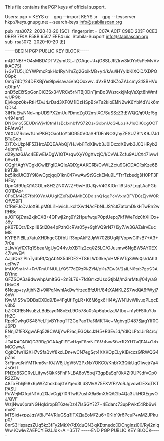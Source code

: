 This file contains the PGP keys of official support.

Users: pgp < KEYS
or&nbsp;&nbsp;&nbsp;&nbsp;gpg --import KEYS
or&nbsp;&nbsp;&nbsp;&nbsp;gpg --keyserver hkp://keys.gnupg.net --search-keys info@stabilascan.org

pub&nbsp;&nbsp;rsa3072&nbsp;&nbsp;2020-10-20 [SC]
   &nbsp;&nbsp;fingerprint = C07A AC17 C98D 205F 0CE3  0BF9 7F0A F58B 65C7 EEF4
uid&nbsp;&nbsp;Stabila-Support <info@stabilascan.org>
sub&nbsp;&nbsp;rsa3072&nbsp;&nbsp;2020-10-20 [E]

-----BEGIN PGP PUBLIC KEY BLOCK-----

mQGNBF+O4sMBDADTV2ymtGL+iZOAqc+U+jG8SLJRZlrw3k0Yc9aPeMvVvikAC7Sl
j+3vTU5JjCYWPmcRqkHo1RyNImZg2GoikMB+y4/kAu/IHYyIbKlXQiC/XDPQ0Gpk
0mq74Df/24DFXBjYm9lpvisavaaVnQOxxwvLdVxBMdKZoZALcmy3dSBHVuqOfqrV
znD5zE6fSpGonCiCZSx34VRCe5rNTBj0DnTjmBo3WzroxkjMqVeXpt8hWmfwUPGb
EjvkopzGk+RtHfZvJrLrDsd3XF0M1iDzHSpBpVTs2kIoEMN2wK6YbMdYJk6mQDs4
3IH1uEiwNNd+npUDSPX2mUuPDmcZgO2msiXC/SuSSxZ3tEWQQ/g9Uzf5gv494em5
DNGmoS5EUDnWjv1CtmHsBclxmb1VS72CsxQobnUcQ4LosKJ1eCK6cgOCTbPAtwGf
VitXUZRubwfUmPKEQOaoUoYtdOR50V0aSHfDFnNO3yhyZESUZBtNK9J7JdBTaGdo
Z/TXxUbpNF5ZHrcAEQEAAbQjVHJvbi1TdXBwb3J0IDxzdXBwb3J0QHRyb24ubmV0
d29yaz6JAc4EEwEIADgWIQTAeqwXyY0gXwzjC/l/CvWLZcfu9AUCX47iwwIbAwUL
CQgHAgYVCgkICwIEFgIDAQIeAQIXgAAKCRB/CvWLZcfu9GtCDACRsKze6Bk9TJik
bz5IkdUfCBY9I8wCgcjqqO1knC47vwAwSt9GckEMu9LYTrrTzbedgBH0PF3FHFxy
DpnQf9UgQ1AGOLm8H2ZN0W7ZF9wHtDJKjvV4GKIOmIi9tJ57LqqLAaPGbO01DAx4
0PoEM4257fbKGYnAUUgKZxRJBAMhE8DdlsnQ1qqPeVVxmBFYD8zEjvW0ROfV59FI
OfReFJoCvJoX9LpMGLi1HwichJkcItXwtNAdFbNLJSYc8ZatcmDkkHTwRn2wRHBc
aJOFGjZma2xjkCXB+4QFwjI2ng9Y2HpufwquP0ptUepq7kf1WeFdzChXlIOx+35y
pK67EQxr/ExpIl8Sti2Oe4pPzhOoRVs05y+9ghVQ9rN7/16y7/w3GAZelrvEucM8
KYPBPIBILu7atuXHDhgeCDfbUIR3npAkFZJpW702BUg8jP/opwGlPvB7+A3+7r0e
zLlwVyfKXTq1SbeaMgUyQ44vJpXBTiz2cqQZ5LC/OJuumw6NgBW5AY0EX47iwwEM
AJjdQnztPlnTydbRf/XgAbNX5dFDE2+T86LW03ke/oHMFWTg3iWoQs/dAh3ucPw7
imU05mJr4+FrVFmU1NULLfG5T7dEPzPkZYN/pKa7EwBV2alLN6tab7gpS3ABYtnq
GFZSOAGa9dwwhpAmItSG+2nBL76+7fdGmxzUsoGtjbM/m2nrMtuj/04y/aGD6xC8
6Ncup+syJtjhN2i+98PqNwhlAd9wYrzed8fzUH/84tXAIdKLZS7wdQA6fWyj78nW
I9wMlS5h/QDBsDXDd9/Bv4FgUfIFgLR+K6M6gx6Hl4AyWN1JvWIlvuqPLqcEv3b5
bZlOCRB5NsuEzLBdEaydN8oEcL9G578o0sAp6qbdza/Mtbq+n1y9FSItuYJxHtZC
RpeICwKgOS48YeLRjvBYhogTT2GqPaoT/a6iMKT4c+MgbvgD487SjagYlf0CJ6PD
ENnjIZfERXgwAFq528CWJjYwF9acjEGQkcJzH5+R3Ev5d/YdlQLFtdUirB4rc/5T
JQARAQABiQG2BBgBCAAgFiEEwHqsF8mNIF8M4wv5fwr1i2XH7vQFAl+O4sMCGwwA
CgkQfwr1i2XH7vSfaQv/f8kcLDn+wCN7egSqt4XXKOpDLyKIB/cczGfRWQG4pZns
3rFjnvqKnYMTkm6vnf0JW8jUgW5V2PxNxVOKC0/KhbYX3QikUqO1wcjr7a4JsOtH
PNZd8SXCRvLLifyw6QkK5FnFNLBA8oV5bej73gpEaSqF0kXZI9UP9dfvCp0R22Zw
48TxEbhj9i8x6pWZ4hckbojGVYqeo3LdSVMA75FXVfFzVoRJgvow0lEXqTKTPASU
PuWejMXfqdN1Vu20IJvCgij7l0RTwK7ushX6a6mX5QAGIb4Qa3UkHGtEgwOJ/QVF
WzjNwu0praNGHqIqirxpBT6ze/Oz47IsSGY727+4Edanz73upPwkt54Rb6wimxKf
MTSixi+cpzJgsVBiJY4VRIuGSq3ITXZjaEoM7Zu6+0KIb19r6PcuP+wMZJPkup0/
8nrS3HspazsZUq5kz3fFy2MkXv7dXduQN3iqKEtmedcCDCnglnzi0O/Ryl2niqWw
iCwhvZAEFCYiEkUJdk+A
=G5T7
-----END PGP PUBLIC KEY BLOCK-----
